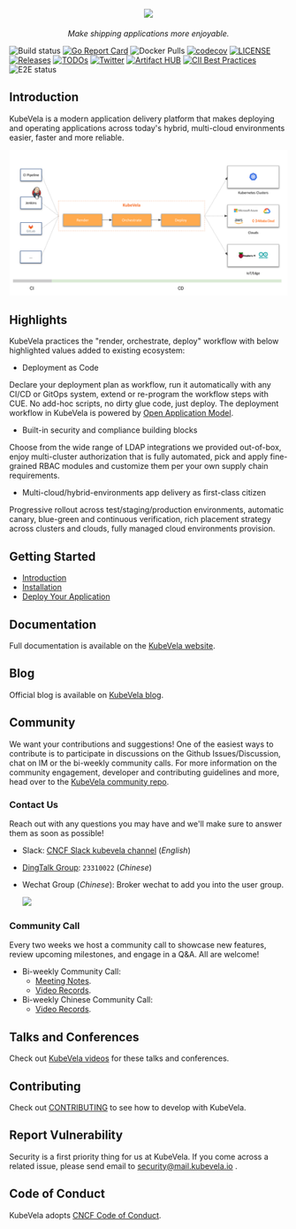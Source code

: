 <div style="text-align: center">
  <p align="center">
    <img src="https://raw.githubusercontent.com/kubevela/kubevela.io/main/docs/resources/KubeVela-03.png">
    <br><br>
    <i>Make shipping applications more enjoyable.</i>
  </p>
</div>

![Build status](https://github.com/kubevela/kubevela/workflows/Go/badge.svg)
[![Go Report Card](https://goreportcard.com/badge/github.com/kubevela/kubevela)](https://goreportcard.com/report/github.com/kubevela/kubevela)
![Docker Pulls](https://img.shields.io/docker/pulls/oamdev/vela-core)
[![codecov](https://codecov.io/gh/kubevela/kubevela/branch/master/graph/badge.svg)](https://codecov.io/gh/kubevela/kubevela)
[![LICENSE](https://img.shields.io/github/license/kubevela/kubevela.svg?style=flat-square)](/LICENSE)
[![Releases](https://img.shields.io/github/release/kubevela/kubevela/all.svg?style=flat-square)](https://github.com/kubevela/kubevela/releases)
[![TODOs](https://img.shields.io/endpoint?url=https://api.tickgit.com/badge?repo=github.com/kubevela/kubevela)](https://www.tickgit.com/browse?repo=github.com/kubevela/kubevela)
[![Twitter](https://img.shields.io/twitter/url?style=social&url=https%3A%2F%2Ftwitter.com%2Foam_dev)](https://twitter.com/oam_dev)
[![Artifact HUB](https://img.shields.io/endpoint?url=https://artifacthub.io/badge/repository/kubevela)](https://artifacthub.io/packages/search?repo=kubevela)
[![CII Best Practices](https://bestpractices.coreinfrastructure.org/projects/4602/badge)](https://bestpractices.coreinfrastructure.org/projects/4602)
![E2E status](https://github.com/kubevela/kubevela/workflows/E2E%20Test/badge.svg)

## Introduction

KubeVela is a modern application delivery platform that makes deploying and operating applications across today's hybrid, multi-cloud environments easier, faster and more reliable.

![kubevela](docs/resources/what-is-kubevela.png)

## Highlights

KubeVela practices the "render, orchestrate, deploy" workflow with below highlighted values added to existing ecosystem:

* Deployment as Code

Declare your deployment plan as workflow, run it automatically with any CI/CD or GitOps system, extend or re-program the workflow steps with CUE. No add-hoc scripts, no dirty glue code, just deploy. The deployment workflow in KubeVela is powered by [Open Application Model](https://oam.dev/).

* Built-in security and compliance building blocks

Choose from the wide range of LDAP integrations we provided out-of-box, enjoy multi-cluster authorization that is fully automated, pick and apply fine-grained RBAC modules and customize them per your own supply chain requirements.

* Multi-cloud/hybrid-environments app delivery as first-class citizen

Progressive rollout across test/staging/production environments, automatic canary, blue-green and continuous verification, rich placement strategy across clusters and clouds, fully managed cloud environments provision.

## Getting Started

* [Introduction](https://kubevela.io/docs)
* [Installation](https://kubevela.io/docs/install)
* [Deploy Your Application](https://kubevela.io/docs/quick-start)

## Documentation

Full documentation is available on the [KubeVela website](https://kubevela.io/).

## Blog

Official blog is available on [KubeVela blog](https://kubevela.io/blog).

## Community

We want your contributions and suggestions!
One of the easiest ways to contribute is to participate in discussions on the Github Issues/Discussion, chat on IM or the bi-weekly community calls.
For more information on the community engagement, developer and contributing guidelines and more, head over to the [KubeVela community repo](https://github.com/kubevela/community).

### Contact Us

Reach out with any questions you may have and we'll make sure to answer them as soon as possible!

- Slack:  [CNCF Slack kubevela channel](https://cloud-native.slack.com/archives/C01BLQ3HTJA) (*English*)
- [DingTalk Group](https://page.dingtalk.com/wow/dingtalk/act/en-home): `23310022` (*Chinese*)
- Wechat Group (*Chinese*): Broker wechat to add you into the user group.
 
  <img src="https://static.kubevela.net/images/barnett-wechat.jpg" width="200" />

### Community Call

Every two weeks we host a community call to showcase new features, review upcoming milestones, and engage in a Q&A. All are welcome!

- Bi-weekly Community Call:
  - [Meeting Notes](https://docs.google.com/document/d/1nqdFEyULekyksFHtFvgvFAYE-0AMHKoS3RMnaKsarjs).
  - [Video Records](https://www.youtube.com/channel/UCSCTHhGI5XJ0SEhDHVakPAA/videos).
- Bi-weekly Chinese Community Call:
  - [Video Records](https://space.bilibili.com/180074935/channel/seriesdetail?sid=1842207).

## Talks and Conferences

Check out [KubeVela videos](https://kubevela.io/videos/talks/en/oam-dapr) for these talks and conferences.

## Contributing

Check out [CONTRIBUTING](https://kubevela.io/docs/contributor/overview) to see how to develop with KubeVela.

## Report Vulnerability

Security is a first priority thing for us at KubeVela. If you come across a related issue, please send email to security@mail.kubevela.io .

## Code of Conduct

KubeVela adopts [CNCF Code of Conduct](https://github.com/cncf/foundation/blob/master/code-of-conduct.md).
